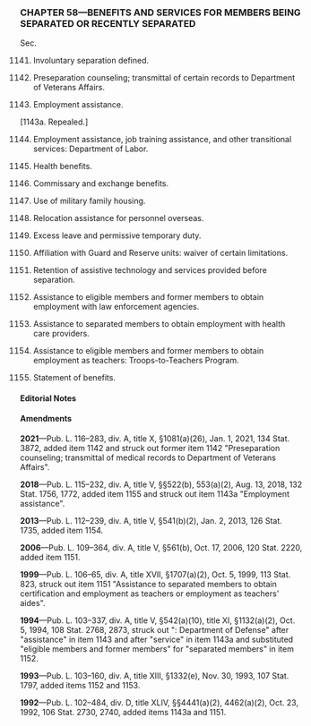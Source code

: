 ### **CHAPTER 58—BENEFITS AND SERVICES FOR MEMBERS BEING SEPARATED OR RECENTLY SEPARATED** ###

Sec.

1141. Involuntary separation defined.

1142. Preseparation counseling; transmittal of certain records to Department of Veterans Affairs.

1143. Employment assistance.

[1143a. Repealed.]

1144. Employment assistance, job training assistance, and other transitional services: Department of Labor.

1145. Health benefits.

1146. Commissary and exchange benefits.

1147. Use of military family housing.

1148. Relocation assistance for personnel overseas.

1149. Excess leave and permissive temporary duty.

1150. Affiliation with Guard and Reserve units: waiver of certain limitations.

1151. Retention of assistive technology and services provided before separation.

1152. Assistance to eligible members and former members to obtain employment with law enforcement agencies.

1153. Assistance to separated members to obtain employment with health care providers.

1154. Assistance to eligible members and former members to obtain employment as teachers: Troops-to-Teachers Program.

1155. Statement of benefits.

#### **Editorial Notes** ####

#### Amendments ####

**2021**—Pub. L. 116–283, div. A, title X, §1081(a)(26), Jan. 1, 2021, 134 Stat. 3872, added item 1142 and struck out former item 1142 "Preseparation counseling; transmittal of medical records to Department of Veterans Affairs".

**2018**—Pub. L. 115–232, div. A, title V, §§522(b), 553(a)(2), Aug. 13, 2018, 132 Stat. 1756, 1772, added item 1155 and struck out item 1143a "Employment assistance".

**2013**—Pub. L. 112–239, div. A, title V, §541(b)(2), Jan. 2, 2013, 126 Stat. 1735, added item 1154.

**2006**—Pub. L. 109–364, div. A, title V, §561(b), Oct. 17, 2006, 120 Stat. 2220, added item 1151.

**1999**—Pub. L. 106–65, div. A, title XVII, §1707(a)(2), Oct. 5, 1999, 113 Stat. 823, struck out item 1151 "Assistance to separated members to obtain certification and employment as teachers or employment as teachers' aides".

**1994**—Pub. L. 103–337, div. A, title V, §542(a)(10), title XI, §1132(a)(2), Oct. 5, 1994, 108 Stat. 2768, 2873, struck out ": Department of Defense" after "assistance" in item 1143 and after "service" in item 1143a and substituted "eligible members and former members" for "separated members" in item 1152.

**1993**—Pub. L. 103–160, div. A, title XIII, §1332(e), Nov. 30, 1993, 107 Stat. 1797, added items 1152 and 1153.

**1992**—Pub. L. 102–484, div. D, title XLIV, §§4441(a)(2), 4462(a)(2), Oct. 23, 1992, 106 Stat. 2730, 2740, added items 1143a and 1151.